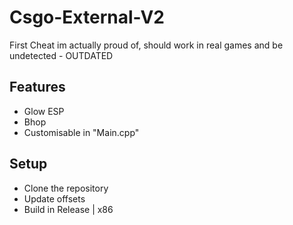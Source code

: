 # Csgo-External-V2
First Cheat im actually proud of, should work in real games and be undetected - OUTDATED

## Features
- Glow ESP
- Bhop
- Customisable in "Main.cpp"

## Setup
- Clone the repository
- Update offsets
- Build in Release | x86
